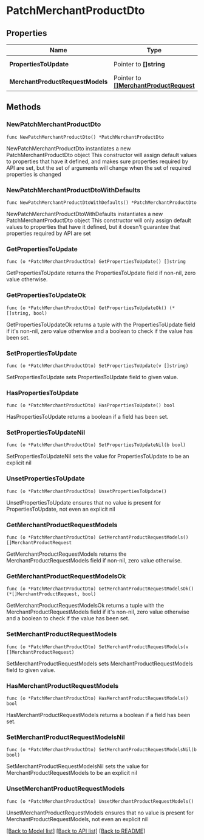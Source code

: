 # PatchMerchantProductDto

## Properties

Name | Type | Description | Notes
------------ | ------------- | ------------- | -------------
**PropertiesToUpdate** | Pointer to **[]string** | Fields to update | [optional] 
**MerchantProductRequestModels** | Pointer to [**[]MerchantProductRequest**](MerchantProductRequest.md) | Products to be updated | [optional] 

## Methods

### NewPatchMerchantProductDto

`func NewPatchMerchantProductDto() *PatchMerchantProductDto`

NewPatchMerchantProductDto instantiates a new PatchMerchantProductDto object
This constructor will assign default values to properties that have it defined,
and makes sure properties required by API are set, but the set of arguments
will change when the set of required properties is changed

### NewPatchMerchantProductDtoWithDefaults

`func NewPatchMerchantProductDtoWithDefaults() *PatchMerchantProductDto`

NewPatchMerchantProductDtoWithDefaults instantiates a new PatchMerchantProductDto object
This constructor will only assign default values to properties that have it defined,
but it doesn't guarantee that properties required by API are set

### GetPropertiesToUpdate

`func (o *PatchMerchantProductDto) GetPropertiesToUpdate() []string`

GetPropertiesToUpdate returns the PropertiesToUpdate field if non-nil, zero value otherwise.

### GetPropertiesToUpdateOk

`func (o *PatchMerchantProductDto) GetPropertiesToUpdateOk() (*[]string, bool)`

GetPropertiesToUpdateOk returns a tuple with the PropertiesToUpdate field if it's non-nil, zero value otherwise
and a boolean to check if the value has been set.

### SetPropertiesToUpdate

`func (o *PatchMerchantProductDto) SetPropertiesToUpdate(v []string)`

SetPropertiesToUpdate sets PropertiesToUpdate field to given value.

### HasPropertiesToUpdate

`func (o *PatchMerchantProductDto) HasPropertiesToUpdate() bool`

HasPropertiesToUpdate returns a boolean if a field has been set.

### SetPropertiesToUpdateNil

`func (o *PatchMerchantProductDto) SetPropertiesToUpdateNil(b bool)`

 SetPropertiesToUpdateNil sets the value for PropertiesToUpdate to be an explicit nil

### UnsetPropertiesToUpdate
`func (o *PatchMerchantProductDto) UnsetPropertiesToUpdate()`

UnsetPropertiesToUpdate ensures that no value is present for PropertiesToUpdate, not even an explicit nil
### GetMerchantProductRequestModels

`func (o *PatchMerchantProductDto) GetMerchantProductRequestModels() []MerchantProductRequest`

GetMerchantProductRequestModels returns the MerchantProductRequestModels field if non-nil, zero value otherwise.

### GetMerchantProductRequestModelsOk

`func (o *PatchMerchantProductDto) GetMerchantProductRequestModelsOk() (*[]MerchantProductRequest, bool)`

GetMerchantProductRequestModelsOk returns a tuple with the MerchantProductRequestModels field if it's non-nil, zero value otherwise
and a boolean to check if the value has been set.

### SetMerchantProductRequestModels

`func (o *PatchMerchantProductDto) SetMerchantProductRequestModels(v []MerchantProductRequest)`

SetMerchantProductRequestModels sets MerchantProductRequestModels field to given value.

### HasMerchantProductRequestModels

`func (o *PatchMerchantProductDto) HasMerchantProductRequestModels() bool`

HasMerchantProductRequestModels returns a boolean if a field has been set.

### SetMerchantProductRequestModelsNil

`func (o *PatchMerchantProductDto) SetMerchantProductRequestModelsNil(b bool)`

 SetMerchantProductRequestModelsNil sets the value for MerchantProductRequestModels to be an explicit nil

### UnsetMerchantProductRequestModels
`func (o *PatchMerchantProductDto) UnsetMerchantProductRequestModels()`

UnsetMerchantProductRequestModels ensures that no value is present for MerchantProductRequestModels, not even an explicit nil

[[Back to Model list]](../README.md#documentation-for-models) [[Back to API list]](../README.md#documentation-for-api-endpoints) [[Back to README]](../README.md)


